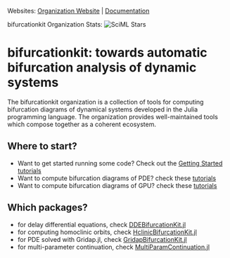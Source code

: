 Websites: [Organization Website](https://github.com/bifurcationkit) | [Documentation](https://bifurcationkit.github.io/BifurcationKitDocs.jl/dev/)


bifurcationkit Organization Stats: ![SciML Stars](https://img.shields.io/github/stars/bifurcationkit?style=social)

# bifurcationkit: towards automatic bifurcation analysis of dynamic systems

The bifurcationkit organization is a collection of tools for computing bifurcation diagrams of dynamical systems developed in the Julia programming language. The organization provides well-maintained tools which compose together as a coherent ecosystem. 

## Where to start?
- Want to get started running some code? Check out the [Getting Started tutorials](https://bifurcationkit.github.io/BifurcationKitDocs.jl/dev/gettingstarted/)
- Want to compute bifurcation diagrams of PDE? check these [tutorials](https://bifurcationkit.github.io/BifurcationKitDocs.jl/dev/tutorials/tutorials/#PDEs:-bifurcations-of-equilibria)
- Want to compute bifurcation diagrams of GPU? check these [tutorials](https://bifurcationkit.github.io/BifurcationKitDocs.jl/dev/tutorials/tutorials2b/#sh2dgpu)

## Which packages?
- for delay differential equations, check [DDEBifurcationKit.jl](https://github.com/bifurcationkit/DDEBifurcationKit.jl)
- for computing homoclinic orbits, check [HclinicBifurcationKit.jl](https://github.com/bifurcationkit/HclinicBifurcationKit.jl)
- for PDE solved with Gridap.jl, check [GridapBifurcationKit.jl](https://github.com/bifurcationkit/GridapBifurcationKit)
- for multi-parameter continuation, check [MultiParamContinuation.jl](https://github.com/bifurcationkit/MultiParamContinuation.jl)  

